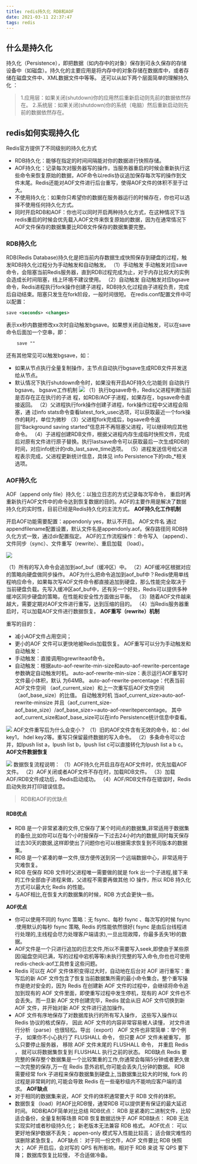 ```yaml
---
title: redis持久化 RDB和AOF
date: 2021-03-11 22:37:47
tags: redis
---
```


## 什么是持久化
持久化（Persistence），即把数据（如内存中的对象）保存到可永久保存的存储设备中（如磁盘）。持久化的主要应用是将内存中的对象存储在数据库中，或者存储在磁盘文件中、XML数据文件中等等。 
还可以从如下两个层面简单的理解持久化 ：
 >1.应用层：如果关闭(shutdown)你的应用然后重新启动则先前的数据依然存在。
  2.系统层：如果关闭(shutdown)你的系统（电脑）然后重新启动则先前的数据依然存在。

## redis如何实现持久化
Redis官方提供了不同级别的持久化方式
+ RDB持久化：能够在指定的时间间隔能对你的数据进行快照存储。
+ AOF持久化：记录每次对服务器写的操作，当服务器重启的时候会重新执行这些命令来恢复原始的数据，AOF命令以redis协议追加保存每次写的操作到文件末尾。Redis还能对AOF文件进行后台重写，使得AOF文件的体积不至于过大。
+ 不使用持久化：如果你只希望你的数据在服务器运行的时候存在，你也可以选择不使用任何持久化方式。
+ 同时开启RDB和AOF：你也可以同时开启两种持久化方式，在这种情况下当redis重启的时候会优先载入AOF文件来恢复原始的数据，因为在通常情况下AOF文件保存的数据集要比RDB文件保存的数据集要完整。

### RDB持久化
RDB(Redis Database)持久化是把当前内存数据生成快照保存到硬盘的过程，触发RDB持久化过程分为手动触发和自动触发。
（1）手动触发
手动触发对应save命令，会阻塞当前Redis服务器，直到RDB过程完成为止，对于内存比较大的实例会造成长时间阻塞，线上环境不建议使用。
（2）自动触发
自动触发对应bgsave命令，Redis进程执行fork操作创建子进程，RDB持久化过程由子进程负责，完成后自动结束。阻塞只发生在fork阶段，一般时间很短。
在redis.conf配置文件中可以配置：
```xml
save <seconds> <changes>

```

表示xx秒内数据修改xx次时自动触发bgsave。如果想关闭自动触发，可以在save命令后面加一个空串，即：
```xml
    save ""
```

还有其他常见可以触发bgsave，如：
+ 如果从节点执行全量复制操作，主节点自动执行bgsave生成RDB文件并发送给从节点。
+ 默认情况下执行shutdown命令时，如果没有开启AOF持久化功能则 自动执行bgsave。
bgsave工作机制
![](/../../static/redis/redis-save.png)
（1）执行bgsave命令，Redis父进程判断当前是否存在正在执行的子进 程，如RDB/AOF子进程，如果存在，bgsave命令直接返回。
（2）父进程执行fork操作创建子进程，fork操作过程中父进程会阻塞，通 过info stats命令查看latest_fork_usec选项，可以获取最近一个fork操作的耗时，单位为微秒
（3）父进程fork完成后，bgsave命令返回“Background saving started”信息并不再阻塞父进程，可以继续响应其他命令。
（4）子进程创建RDB文件，根据父进程内存生成临时快照文件，完成后对原有文件进行原子替换。执行lastsave命令可以获取最后一次生成RDB的 时间，对应info统计的rdb_last_save_time选项。
（5）进程发送信号给父进程表示完成，父进程更新统计信息，具体见 info Persistence下的rdb_*相关选项。

### AOF持久化
AOF（append only file）持久化：以独立日志的方式记录每次写命令， 重启时再重新执行AOF文件中的命令达到恢复数据的目的。AOF的主要作用是解决了数据持久化的实时性，目前已经是Redis持久化的主流方式。
**AOF持久化工作机制**

开启AOF功能需要配置：appendonly yes，默认不开启。
AOF文件名 通过appendfilename配置设置，默认文件名是appendonly.aof。保存路径同 RDB持久化方式一致，通过dir配置指定。
AOF的工作流程操作：命令写入 （append）、文件同步（sync）、文件重写（rewrite）、重启加载 （load）。

![](/../../static/redis/redis-aof.png)

（1）所有的写入命令会追加到aof_buf（缓冲区）中。
（2）AOF缓冲区根据对应的策略向硬盘做同步操作。
AOF为什么把命令追加到aof_buf中？Redis使用单线程响应命令，如果每次写AOF文件命令都直接追加到硬盘，那么性能完全取决于当前硬盘负载。先写入缓冲区aof_buf中，还有另一个好处，Redis可以提供多种缓冲区同步硬盘的策略，在性能和安全性方面做出平衡。
（3）随着AOF文件越来越大，需要定期对AOF文件进行重写，达到压缩的目的。
（4）当Redis服务器重启时，可以加载AOF文件进行数据恢复。
**AOF重写（rewrite）机制**

重写的目的：
+ 减小AOF文件占用空间；
+ 更小的AOF 文件可以更快地被Redis加载恢复。
AOF重写可以分为手动触发和自动触发：
+ 手动触发：直接调用bgrewriteaof命令。
+ 自动触发：根据auto-aof-rewrite-min-size和auto-aof-rewrite-percentage参数确定自动触发时机。
auto-aof-rewrite-min-size：表示运行AOF重写时文件最小体积，默认 为64MB。
auto-aof-rewrite-percentage：代表当前AOF文件空间 （aof_current_size）和上一次重写后AOF文件空间（aof_base_size）的比值。
自动触发时机
当aof_current_size>auto-aof-rewrite-minsize 并且（aof_current_size-aof_base_size）/aof_base_size>=auto-aof-rewritepercentage。
其中aof_current_size和aof_base_size可以在info Persistence统计信息中查看。

![](/../../static/redis/redis-aof-2.png)
AOF文件重写后为什么会变小？
（1）旧的AOF文件含有无效的命令，如：del key1， hdel key2等。重写只保留最终数据的写入命令。
（2）多条命令可以合并，如lpush list a，lpush list b，lpush list c可以直接转化为lpush list a b c。
**AOF文件数据恢复**

![](/../../static/redis/redis-aof-3.png)
数据恢复流程说明：
（1）AOF持久化开启且存在AOF文件时，优先加载AOF文件。
（2）AOF关闭或者AOF文件不存在时，加载RDB文件。
（3）加载AOF/RDB文件成功后，Redis启动成功。
（4）AOF/RDB文件存在错误时，Redis启动失败并打印错误信息。

>RDB和AOF的优缺点

#### RDB优点
+ RDB 是一个非常紧凑的文件,它保存了某个时间点的数据集,非常适用于数据集的备份,比如你可以在每个小时报保存一下过去24小时内的数据,同时每天保存过去30天的数据,这样即使出了问题你也可以根据需求恢复到不同版本的数据集。
+ RDB 是一个紧凑的单一文件,很方便传送到另一个远端数据中心，非常适用于灾难恢复。
+ RDB 在保存 RDB 文件时父进程唯一需要做的就是 fork 出一个子进程,接下来的工作全部由子进程来做，父进程不需要再做其他 IO 操作，所以 RDB 持久化方式可以最大化 Redis 的性能。
+ 与AOF相比,在恢复大的数据集的时候，RDB 方式会更快一些。

**AOF优点**
+ 你可以使用不同的 fsync 策略：无 fsync、每秒 fsync 、每次写的时候 fsync .使用默认的每秒 fsync 策略, Redis 的性能依然很好( fsync 是由后台线程进行处理的,主线程会尽力处理客户端请求),一旦出现故障，你最多丢失1秒的数据。
+ AOF文件是一个只进行追加的日志文件,所以不需要写入seek,即使由于某些原因(磁盘空间已满，写的过程中宕机等等)未执行完整的写入命令,你也也可使用redis-check-aof工具修复这些问题。
+ Redis 可以在 AOF 文件体积变得过大时，自动地在后台对 AOF 进行重写：重写后的新 AOF 文件包含了恢复当前数据集所需的最小命令集合。整个重写操作是绝对安全的，因为 Redis 在创建新 AOF 文件的过程中，会继续将命令追加到现有的 AOF 文件里面，即使重写过程中发生停机，现有的 AOF 文件也不会丢失。而一旦新 AOF 文件创建完毕，Redis 就会从旧 AOF 文件切换到新 AOF 文件，并开始对新 AOF 文件进行追加操作。
+ AOF 文件有序地保存了对数据库执行的所有写入操作， 这些写入操作以 Redis 协议的格式保存， 因此 AOF 文件的内容非常容易被人读懂， 对文件进行分析（parse）也很轻松。导出（export） AOF 文件也非常简单：举个例子， 如果你不小心执行了 FLUSHALL 命令， 但只要 AOF 文件未被重写， 那么只要停止服务器， 移除 AOF 文件末尾的 FLUSHALL 命令， 并重启 Redis ， 就可以将数据集恢复到 FLUSHALL 执行之前的状态。
RDB缺点
Redis 要完整的保存整个数据集是一个比较繁重的工作,你通常会每隔5分钟或者更久做一次完整的保存,万一在 Redis 意外宕机,你可能会丢失几分钟的数据。
RDB 需要经常 fork 子进程来保存数据集到硬盘上,当数据集比较大的时候, fork 的过程是非常耗时的,可能会导致 Redis 在一些毫秒级内不能响应客户端的请求。
**AOF缺点**
+ 对于相同的数据集来说，AOF 文件的体积通常要大于 RDB 文件的体积。
+ 数据恢复（load）时AOF比RDB慢，通常RDB 可以提供更有保证的最大延迟时间。
RDB和AOF简单对比总结
RDB优点：
RDB 是紧凑的二进制文件，比较适合备份，全量复制等场景
RDB 恢复数据远快于 AOF
RDB缺点：
RDB 无法实现实时或者秒级持久化；
新老版本无法兼容 RDB 格式。
AOF优点：
可以更好地保护数据不丢失；
appen-only 模式写入性能比较高；
适合做灾难性的误删除紧急恢复。
AOF缺点：
对于同一份文件，AOF 文件要比 RDB 快照大；
AOF 开启后，会对写的 QPS 有所影响，相对于 RDB 来说 写 QPS 要下降；
数据库恢复比较慢， 不合适做冷备。
